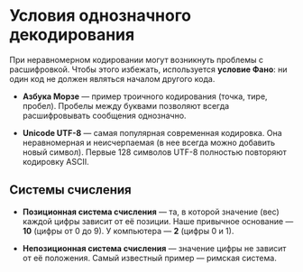 # Условия однозначного декодирования

При неравномерном кодировании могут возникнуть проблемы с расшифровкой. Чтобы этого избежать, используется **условие Фано**: ни один код не должен являться началом другого кода.

- **Азбука Морзе** — пример троичного кодирования (точка, тире, пробел). Пробелы между буквами позволяют всегда расшифровывать сообщения однозначно.

- **Unicode UTF-8** — самая популярная современная кодировка. Она неравномерная и неисчерпаемая (в нее всегда можно добавить новый символ). Первые 128 символов UTF-8 полностью повторяют кодировку ASCII.

## Системы счисления

- **Позиционная система счисления** — та, в которой значение (вес) каждой цифры зависит от её позиции. Наше привычное основание — **10** (цифры от 0 до 9). У компьютера — **2** (цифры 0 и 1).

- **Непозиционная система счисления** — значение цифры не зависит от её положения. Самый известный пример — римская система.

